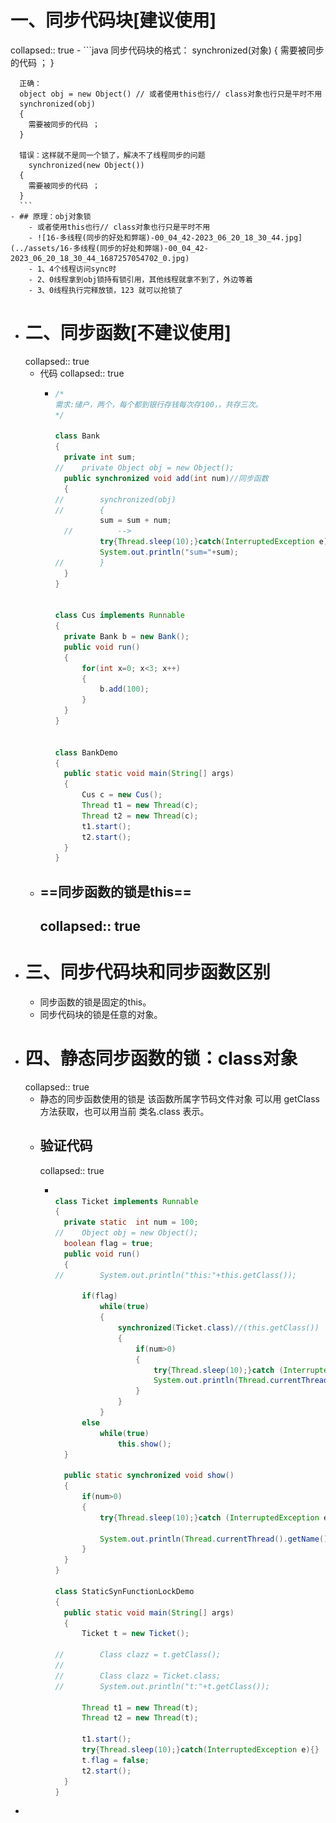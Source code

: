 # 一、同步代码块[建议使用]
collapsed:: true
	- ```java
	  同步代码块的格式：
	  synchronized(对象)
	  {
	  	需要被同步的代码 ；
	  }
	  
	  正确：
	  object obj = new Object() // 或者使用this也行// class对象也行只是平时不用
	  synchronized(obj)
	  {
	  	需要被同步的代码 ；
	  }
	    
	  错误：这样就不是同一个锁了，解决不了线程同步的问题
	    synchronized(new Object())
	  {
	  	需要被同步的代码 ；
	  }
	  ```
	- ## 原理：obj对象锁
		- 或者使用this也行// class对象也行只是平时不用
		- ![16-多线程(同步的好处和弊端)-00_04_42-2023_06_20_18_30_44.jpg](../assets/16-多线程(同步的好处和弊端)-00_04_42-2023_06_20_18_30_44_1687257054702_0.jpg)
		- 1、4个线程访问sync时
		- 2、0线程拿到obj锁持有锁引用，其他线程就拿不到了，外边等着
		- 3、0线程执行完释放锁，123 就可以抢锁了
- # 二、同步函数[不建议使用]
  collapsed:: true
	- 代码
	  collapsed:: true
		- ```java
		  /*
		  需求:储户，两个，每个都到银行存钱每次存100，，共存三次。
		  */
		  
		  class Bank
		  {
		  	private int sum;
		  //	private Object obj = new Object();
		  	public synchronized void add(int num)//同步函数
		  	{
		  //		synchronized(obj)
		  //		{
		  			sum = sum + num;
		  	//			-->
		  			try{Thread.sleep(10);}catch(InterruptedException e){}
		  			System.out.println("sum="+sum);
		  //		}
		  	}
		  }
		  
		  
		  class Cus implements Runnable
		  {
		  	private Bank b = new Bank();
		  	public void run()
		  	{
		  		for(int x=0; x<3; x++)
		  		{
		  			b.add(100);
		  		}
		  	}
		  }
		  
		  
		  class BankDemo 
		  {
		  	public static void main(String[] args) 
		  	{
		  		Cus c = new Cus();
		  		Thread t1 = new Thread(c);
		  		Thread t2 = new Thread(c);
		  		t1.start();
		  		t2.start();
		  	}
		  }
		  
		  ```
	- ## ==同步函数的锁是this==
	  collapsed:: true
		-
- #  三、同步代码块和同步函数区别
	- 同步函数的锁是固定的this。
	- 同步代码块的锁是任意的对象。
- # 四、静态同步函数的锁：class对象
  collapsed:: true
	- 静态的同步函数使用的锁是  该函数所属字节码文件对象 
	  可以用 getClass方法获取，也可以用当前  类名.class 表示。
	- ## 验证代码
	  collapsed:: true
		- ```java
		  
		  class Ticket implements Runnable
		  {
		  	private static  int num = 100;
		  //	Object obj = new Object();
		  	boolean flag = true;
		  	public void run()
		  	{
		  //		System.out.println("this:"+this.getClass());
		  
		  		if(flag)
		  			while(true)
		  			{
		  				synchronized(Ticket.class)//(this.getClass())
		  				{
		  					if(num>0)
		  					{
		  						try{Thread.sleep(10);}catch (InterruptedException e){}						
		  						System.out.println(Thread.currentThread().getName()+".....obj...."+num--);
		  					}
		  				}
		  			}
		  		else
		  			while(true)
		  				this.show();
		  	}
		  
		  	public static synchronized void show()
		  	{
		  		if(num>0)
		  		{
		  			try{Thread.sleep(10);}catch (InterruptedException e){}
		  			
		  			System.out.println(Thread.currentThread().getName()+".....function...."+num--);
		  		}
		  	}
		  }
		  
		  class StaticSynFunctionLockDemo 
		  {
		  	public static void main(String[] args) 
		  	{
		  		Ticket t = new Ticket();
		  
		  //		Class clazz = t.getClass();
		  //		
		  //		Class clazz = Ticket.class;
		  //		System.out.println("t:"+t.getClass());
		  
		  		Thread t1 = new Thread(t);
		  		Thread t2 = new Thread(t);
		  
		  		t1.start();
		  		try{Thread.sleep(10);}catch(InterruptedException e){}
		  		t.flag = false;
		  		t2.start();
		  	}
		  }
		  
		  ```
-